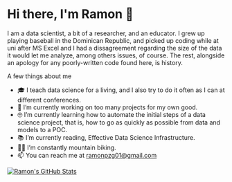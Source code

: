 # Hi there, I'm Ramon 👋

I am a data scientist, a bit of a researcher, and an educator. I grew up playing baseball in the Dominican Republic, and picked up coding while at uni after MS Excel and I had a dissagreement regarding the size of the data it would let me analyze, among others issues, of course. The rest, alongside an apology for any poorly-written code found here, is history.

A few things about me

- :mortar_board: I teach data science for a living, and I also try to do it often as I can at different conferences.
- 🔭 I’m currently working on too many projects for my own good.
- :nerd_face: I’m currently learning how to automate the initial steps of a data science project, that is, how to go as quickly as possible from data and models to a POC.
- :books: I’m currently reading, Effective Data Science Infrastructure.
- :mountain_biking_man: I’m constantly mountain biking.
- 📫 You can reach me at ramonpzg01@gmail.com

[![Ramon's GitHub Stats](https://github-readme-stats.vercel.app/api?username=ramonpzg&count_private=true&show_icons=true&theme=radical&hide_rank=false)](https://github.com/anuraghazra/github-readme-stats)
